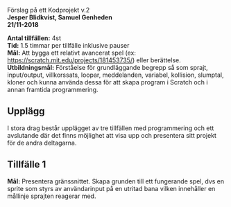 <span>Förslag på ett Kodprojekt v.2</span>  
**Jesper Blidkvist, Samuel Genheden  
21/11-2018**

**Antal tillfällen:** 4st  
**Tid:** 1.5 timmar per tillfälle inklusive pauser  
**Mål:** Att bygga ett relativt avancerat spel (ex:
https://scratch.mit.edu/projects/181453735/) eller berättelse.  
**Utbildningsmål:** Förståelse för grundläggande begrepp så som sprajt,
input/output, villkorssats, loopar, meddelanden, variabel, kollision,
slumptal, kloner och kunna använda dessa för att skapa program i Scratch
och i annan framtida programmering.  

## Upplägg

I stora drag består upplägget av tre tillfällen med programmering och
ett avslutande där det finns möjlighet att visa upp och presentera sitt
projekt för de andra deltagarna.

## Tillfälle 1

**Mål:** Presentera gränssnittet. Skapa grunden till ett fungerande
spel, dvs en sprite som styrs av användarinput på en utritad bana vilken
innehåller en mållinje sprajten reagerar med.
